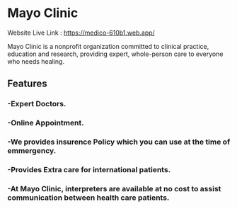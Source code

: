 # Mayo Clinic

Website Live Link : https://medico-610b1.web.app/

Mayo Clinic is a nonprofit organization committed to clinical practice, education and research, providing expert, whole-person care to everyone who needs healing.

## Features
### -Expert Doctors.
### -Online Appointment.
### -We provides insurence Policy which you can use at the time of emmergency.
### -Provides Extra care  for international patients.
### -At Mayo Clinic, interpreters are available at no cost to assist communication between health care patients.

